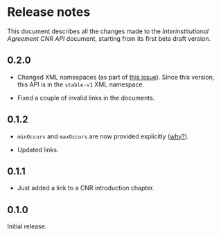 Release notes
=============

This document describes all the changes made to the *Interinstitutional
Agreement CNR API* document, starting from its first beta draft version.


0.2.0
-----

* Changed XML namespaces (as part of
  [this issue](https://github.com/erasmus-without-paper/ewp-specs-api-iias/issues/22)).
  Since this version, this API is in the `stable-v1` XML namespace.

* Fixed a couple of invalid links in the documents.


0.1.2
-----

* `minOccurs` and `maxOccurs` are now provided explicitly
  ([why?](https://github.com/erasmus-without-paper/general-issues/issues/22)).

* Updated links.


0.1.1
-----

* Just added a link to a CNR introduction chapter.


0.1.0
-----

Initial release.
